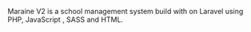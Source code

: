 Maraine V2 is a school management system build with on Laravel using PHP, JavaScript , SASS and HTML. 
